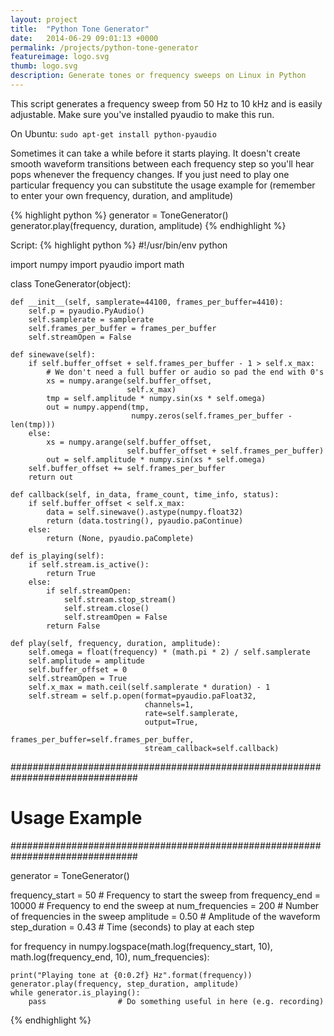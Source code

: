 ```yaml
---
layout: project
title:  "Python Tone Generator"
date:   2014-06-29 09:01:13 +0000
permalink: /projects/python-tone-generator
featureimage: logo.svg
thumb: logo.svg
description: Generate tones or frequency sweeps on Linux in Python
---
```

This script generates a frequency sweep from 50 Hz to 10 kHz and is easily adjustable. Make sure you've installed pyaudio to make this run.

On Ubuntu: `sudo apt-get install python-pyaudio`

Sometimes it can take a while before it starts playing. It doesn't create smooth waveform transitions between each frequency step so you'll hear pops whenever the frequency changes. If you just need to play one particular frequency you can substitute the usage example for (remember to enter your own frequency, duration, and amplitude)

{% highlight python %}
generator = ToneGenerator()
generator.play(frequency, duration, amplitude)
{% endhighlight %}

Script:
{% highlight python %}
#!/usr/bin/env python

import numpy
import pyaudio
import math


class ToneGenerator(object):

    def __init__(self, samplerate=44100, frames_per_buffer=4410):
        self.p = pyaudio.PyAudio()
        self.samplerate = samplerate
        self.frames_per_buffer = frames_per_buffer
        self.streamOpen = False

    def sinewave(self):
        if self.buffer_offset + self.frames_per_buffer - 1 > self.x_max:
            # We don't need a full buffer or audio so pad the end with 0's
            xs = numpy.arange(self.buffer_offset,
                              self.x_max)
            tmp = self.amplitude * numpy.sin(xs * self.omega)
            out = numpy.append(tmp,
                               numpy.zeros(self.frames_per_buffer - len(tmp)))
        else:
            xs = numpy.arange(self.buffer_offset,
                              self.buffer_offset + self.frames_per_buffer)
            out = self.amplitude * numpy.sin(xs * self.omega)
        self.buffer_offset += self.frames_per_buffer
        return out

    def callback(self, in_data, frame_count, time_info, status):
        if self.buffer_offset < self.x_max:
            data = self.sinewave().astype(numpy.float32)
            return (data.tostring(), pyaudio.paContinue)
        else:
            return (None, pyaudio.paComplete)

    def is_playing(self):
        if self.stream.is_active():
            return True
        else:
            if self.streamOpen:
                self.stream.stop_stream()
                self.stream.close()
                self.streamOpen = False
            return False

    def play(self, frequency, duration, amplitude):
        self.omega = float(frequency) * (math.pi * 2) / self.samplerate
        self.amplitude = amplitude
        self.buffer_offset = 0
        self.streamOpen = True
        self.x_max = math.ceil(self.samplerate * duration) - 1
        self.stream = self.p.open(format=pyaudio.paFloat32,
                                  channels=1,
                                  rate=self.samplerate,
                                  output=True,
                                  frames_per_buffer=self.frames_per_buffer,
                                  stream_callback=self.callback)


###############################################################################
#                                 Usage Example                               #
###############################################################################

generator = ToneGenerator()

frequency_start = 50        # Frequency to start the sweep from
frequency_end = 10000       # Frequency to end the sweep at
num_frequencies = 200       # Number of frequencies in the sweep
amplitude = 0.50            # Amplitude of the waveform
step_duration = 0.43        # Time (seconds) to play at each step

for frequency in numpy.logspace(math.log(frequency_start, 10),
                                math.log(frequency_end, 10),
                                num_frequencies):

    print("Playing tone at {0:0.2f} Hz".format(frequency))
    generator.play(frequency, step_duration, amplitude)
    while generator.is_playing():
        pass                # Do something useful in here (e.g. recording)
{% endhighlight %}
